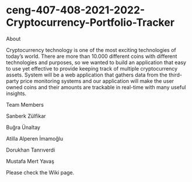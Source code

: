 # ceng-407-408-2021-2022-Cryptocurrency-Portfolio-Tracker

About

Cryptocurrency technology is one of the most exciting technologies of today’s world. There are more than 10.000 different coins with different technologies and purposes, so we wanted to build an application that easy to use yet effective to provide keeping track of multiple cryptocurrency assets. System will be a web application that gathers data from the third-party price monitoring systems and our application will make the user owned coins and their amounts are trackable in real-time with many useful insights.

Team Members

Sanberk Zülfikar

Buğra Ünaltay

Atilla Alperen İmamoğlu

Dorukhan Tanrıverdi

Mustafa Mert Yavaş


Please check the Wiki page.
